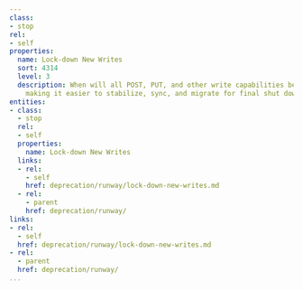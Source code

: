 ```yaml
---
class:
- stop
rel:
- self
properties:
  name: Lock-down New Writes
  sort: 4314
  level: 3
  description: When will all POST, PUT, and other write capabilities be locked down,
    making it easier to stabilize, sync, and migrate for final shut down.
entities:
- class:
  - stop
  rel:
  - self
  properties:
    name: Lock-down New Writes
  links:
  - rel:
    - self
    href: deprecation/runway/lock-down-new-writes.md
  - rel:
    - parent
    href: deprecation/runway/
links:
- rel:
  - self
  href: deprecation/runway/lock-down-new-writes.md
- rel:
  - parent
  href: deprecation/runway/
...
```

